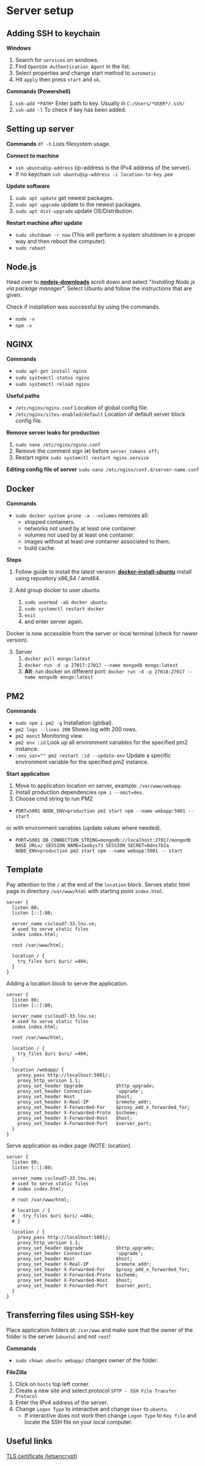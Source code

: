 # Server setup

## Adding SSH to keychain

**Windows**

1. Search for `services` on windows.
2. Find `OpenSSH Authentication Agent` in the list.
3. Select properties and change start method to `automatic`
4. Hit `apply` then press `start` and `ok`.

**Commands (Powershell)**

1. `ssh-add *PATH*` Enter path to key. Usually in `C:/Users/*USER*/.ssh/`
2. `ssh-add -l` To check if key has been added.

## Setting up server

**Commands**
`df -h` Lists filesystem usage.

**Connect to machine**

- `ssh ubuntu@ip-address` (ip-address is the IPv4 address of the server).
- If no keychain `ssh ubuntu@ip-address -i location-to-key.pem`

**Update software**

1. `sudo apt update` get newest packages.
2. `sudo apt upgrade` update to the newest packages.
3. `sudo apt dist-upgrade` update OS/Distribution.

**Restart machine after update**

- `sudo shutdown -r now` (This will perform a system shutdown in a proper way and then reboot the computer).
- `sudo reboot`

## Node.js

Head over to **[nodejs-downloads](https://nodejs.org/en/download/)** scroll down and select "_Installing Node.js via package manager_". Select Ubuntu and follow the instructions that are given.

Check if installation was successful by using the commands.

- `node -v`
- `npm -v`

## NGINX

**Commands**

- `sudo apt-get install nginx`
- `sudo systemctl status nginx`
- `sudo systemctl reload nginx`

**Useful paths**

- `/etc/nginx/nginx.conf` Location of global config file.
- `/etc/nginx/sites-enabled/default` Location of default server block config file.

**Remove server leaks for production**

1. `sudo nano /etc/nginx/nginx.conf`
2. Remove the comment sign (`#`) before `server_tokens off;`
3. Restart nginx `sudo systemctl restart nginx.service`

**Editing config file of server**
`sudo nano /etc/nginx/conf.d/server-name.conf`

## Docker

**Commands**

- `sudo docker system prune -a --volumes` removes all:
  - stopped containers.
  - networks not used by at least one container.
  - volumes not used by at least one container.
  - images without at least one container associated to them.
  - build cache.

**Steps**

1. Follow guide to install the latest version: **[docker-install-ubuntu](https://docs.docker.com/engine/install/ubuntu/)** install using repository x86_64 / amd64.

2. Add group docker to user ubuntu
   1. `sudo usermod -aG docker ubuntu`
   2. `sudo systemctl restart docker`
   3. `exit`
   4. and enter server again.

Docker is now accessible from the server or local terminal (check for newer version).

3. Server
   1. `docker pull mongo:latest`
   2. `docker run -d -p 27017:27017 --name mongodb mongo:latest`
   3. **Alt**: run docker on different port: `docker run -d -p 27018:27017 --name mongodb mongo:latest`

## PM2

**Commands**

- `sudo npm i pm2 -g` Installation (global).
- `pm2 logs --lines 200` Shows log with 200 rows.
- `pm2 monit` Monitoring view.
- `pm2 env :id` Look up all environment variables for the specified pm2 instance.
- `:env_var="" pm2 restart :id --update-env` Update a specific environment variable for the specified pm2 instance.

**Start application**

1. Move to application location on server, example: `/var/www/webapp`.
2. Install production dependencies `npm i --omit=dev`.
3. Choose cmd string to run PM2

- `PORT=5001 NODE_ENV=production pm2 start npm --name webapp:5001 -- start`

or with environment variables (update values where needed).

- `PORT=5001 DB_CONNECTION_STRING=mongodb://localhost:27017/mongodb BASE_URL=/ SESSION_NAME=1aobys73 SESSION_SECRET=0dns7b2a NODE_ENV=production pm2 start npm --name webapp:5001 -- start`

## Template

Pay attention to the `/` at the end of the `location` block. Serves static html page in directory `/var/www/html` with starting point `index.html`.

```nginx
server {
  listen 80;
  listen [::]:80;

  server_name cscloud7-33.lnu.se;
  # used to serve static files
  index index.html;

  root /var/www/html;

  location / {
    try_files $uri $uri/ =404;
  }
}
```

Adding a location block to serve the application.

```nginx
server {
  listen 80;
  listen [::]:80;

  server_name cscloud7-33.lnu.se;
  # used to serve static files
  index index.html;

  root /var/www/html;

  location / {
    try_files $uri $uri/ =404;
  }

  location /webapp/ {
    proxy_pass http://localhost:5001/;
    proxy_http_version 1.1;
    proxy_set_header Upgrade            $http_upgrade;
    proxy_set_header Connection         'upgrade';
    proxy_set_header Host               $host;
    proxy_set_header X-Real-IP          $remote_addr;
    proxy_set_header X-Forwarded-For    $proxy_add_x_forwarded_for;
    proxy_set_header X-Forwarded-Proto  $scheme;
    proxy_set_header X-Forwarded-Host   $host;
    proxy_set_header X-Forwarded-Port   $server_port;
  }
}
```

Serve application as index page (NOTE: location).

```nginx
server {
  listen 80;
  listen [::]:80;

  server_name cscloud7-33.lnu.se;
  # used to serve static files
  # index index.html;

  # root /var/www/html;

  # location / {
  #   try_files $uri $uri/ =404;
  # }

  location / {
    proxy_pass http://localhost:5001/;
    proxy_http_version 1.1;
    proxy_set_header Upgrade            $http_upgrade;
    proxy_set_header Connection         'upgrade';
    proxy_set_header Host               $host;
    proxy_set_header X-Real-IP          $remote_addr;
    proxy_set_header X-Forwarded-For    $proxy_add_x_forwarded_for;
    proxy_set_header X-Forwarded-Proto  $scheme;
    proxy_set_header X-Forwarded-Host   $host;
    proxy_set_header X-Forwarded-Port   $server_port;
  }
}
```

## Transferring files using SSH-key

Place application folders at: `/var/www` and make sure that the owner of the folder is the server (`ubuntu`) and not `root`!

**Commands**

- `sudo chown ubuntu webapp/` changes owner of the folder.

**FileZilla**

1. Click on `hosts` top left corner.
2. Create a new site and select protocol `SFTP - SSH File Transfer Protocol`
3. Enter the IPv4 address of the server.
4. Change `Logon Type` to interactive and change `User` to `ubuntu`.
   - If interactive does not work then change `Logon Type` to `Key file` and locate the SSH file on your local computer.

## Useful links

[TLS certificate (letsencrypt)](https://letsencrypt.org/)
